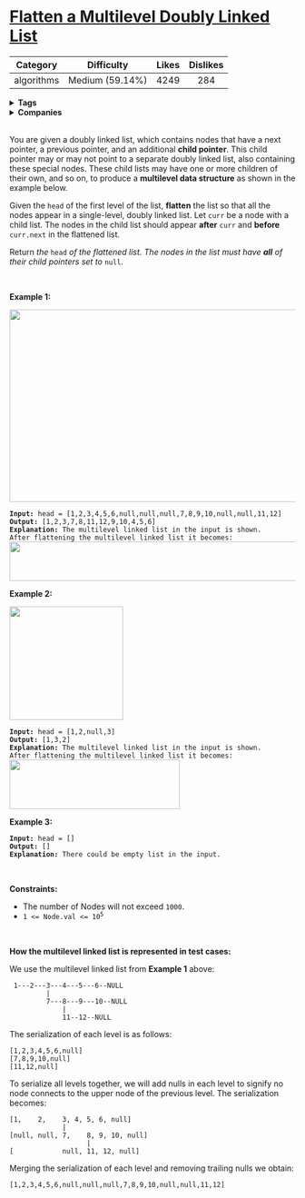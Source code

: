 # [Flatten a Multilevel Doubly Linked List](https://leetcode.com/problems/flatten-a-multilevel-doubly-linked-list/description/)

| Category | Difficulty | Likes | Dislikes |
| :------: | :--------: | :---: | :------: |
| algorithms | Medium (59.14%) | 4249 | 284 |

<details>
  <summary><strong>Tags</strong></summary>

  

</details>

<details>
  <summary><strong>Companies</strong></summary>

  

</details>
<br />
<p>You are given a doubly linked list, which contains nodes that have a next pointer, a previous pointer, and an additional <strong>child pointer</strong>. This child pointer may or may not point to a separate doubly linked list, also containing these special nodes. These child lists may have one or more children of their own, and so on, to produce a <strong>multilevel data structure</strong> as shown in the example below.</p>

<p>Given the <code>head</code> of the first level of the list, <strong>flatten</strong> the list so that all the nodes appear in a single-level, doubly linked list. Let <code>curr</code> be a node with a child list. The nodes in the child list should appear <strong>after</strong> <code>curr</code> and <strong>before</strong> <code>curr.next</code> in the flattened list.</p>

<p>Return <em>the </em><code>head</code><em> of the flattened list. The nodes in the list must have <strong>all</strong> of their child pointers set to </em><code>null</code>.</p>

<p>&nbsp;</p>
<p><strong class="example">Example 1:</strong></p>
<img alt="" src="https://assets.leetcode.com/uploads/2021/11/09/flatten11.jpg" style="width: 700px; height: 339px;" />
<pre><code><strong>Input:</strong> head = [1,2,3,4,5,6,null,null,null,7,8,9,10,null,null,11,12]
<strong>Output:</strong> [1,2,3,7,8,11,12,9,10,4,5,6]
<strong>Explanation:</strong> The multilevel linked list in the input is shown.
After flattening the multilevel linked list it becomes:
<img src="https://assets.leetcode.com/uploads/2021/11/09/flatten12.jpg" style="width: 1000px; height: 69px;" /></code></pre>

<p><strong class="example">Example 2:</strong></p>
<img alt="" src="https://assets.leetcode.com/uploads/2021/11/09/flatten2.1jpg" style="width: 200px; height: 200px;" />
<pre><code><strong>Input:</strong> head = [1,2,null,3]
<strong>Output:</strong> [1,3,2]
<strong>Explanation:</strong> The multilevel linked list in the input is shown.
After flattening the multilevel linked list it becomes:
<img src="https://assets.leetcode.com/uploads/2021/11/24/list.jpg" style="width: 300px; height: 87px;" /></code></pre>

<p><strong class="example">Example 3:</strong></p>

<pre><code><strong>Input:</strong> head = []
<strong>Output:</strong> []
<strong>Explanation:</strong> There could be empty list in the input.</code></pre>

<p>&nbsp;</p>
<p><strong>Constraints:</strong></p>

<ul>
  <li>The number of Nodes will not exceed <code>1000</code>.</li>
  <li><code>1 &lt;= Node.val &lt;= 10<sup>5</sup></code></li>
</ul>

<p>&nbsp;</p>
<p><strong>How the multilevel linked list is represented in test cases:</strong></p>

<p>We use the multilevel linked list from <strong class="example">Example 1</strong> above:</p>

<pre><code> 1---2---3---4---5---6--NULL
         |
         7---8---9---10--NULL
             |
             11--12--NULL</code></pre>

<p>The serialization of each level is as follows:</p>

<pre><code>[1,2,3,4,5,6,null]
[7,8,9,10,null]
[11,12,null]</code></pre>

<p>To serialize all levels together, we will add nulls in each level to signify no node connects to the upper node of the previous level. The serialization becomes:</p>

<pre><code>[1,    2,    3, 4, 5, 6, null]
             |
[null, null, 7,    8, 9, 10, null]
                   |
[            null, 11, 12, null]</code></pre>

<p>Merging the serialization of each level and removing trailing nulls we obtain:</p>

<pre><code>[1,2,3,4,5,6,null,null,null,7,8,9,10,null,null,11,12]</code></pre>

